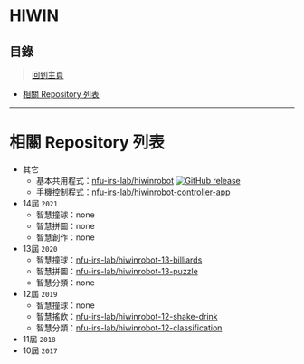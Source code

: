 # HIWIN
## 目錄
> [回到主頁](../README.md#目錄)

- [相關 Repository 列表](#相關-Repository-列表)

---

# 相關 Repository 列表
- 其它
  - 基本共用程式：[nfu-irs-lab/hiwinrobot](https://github.com/nfu-irs-lab/hiwinrobot) [![GitHub release](https://img.shields.io/github/release/nfu-irs-lab/hiwinrobot.svg)](https://github.com/nfu-irs-lab/hiwinrobot/releases)
  - 手機控制程式：[nfu-irs-lab/hiwinrobot-controller-app](https://github.com/nfu-irs-lab/hiwinrobot-controller-app)
- 14屆 `2021`
  - 智慧撞球：none
  - 智慧拼圖：none
  - 智慧創作：none
- 13屆 `2020`
  - 智慧撞球：[nfu-irs-lab/hiwinrobot-13-billiards](https://github.com/nfu-irs-lab/hiwinrobot-13-billiards)
  - 智慧拼圖：[nfu-irs-lab/hiwinrobot-13-puzzle](https://github.com/nfu-irs-lab/hiwinrobot-13-puzzle)
  - 智慧分類：none
- 12屆 `2019`
  - 智慧撞球：none
  - 智慧搖飲：[nfu-irs-lab/hiwinrobot-12-shake-drink](https://github.com/nfu-irs-lab/hiwinrobot-12-shake-drink)
  - 智慧分類：[nfu-irs-lab/hiwinrobot-12-classification](https://github.com/nfu-irs-lab/hiwinrobot-12-classification)
- 11屆 `2018`
- 10屆 `2017`
